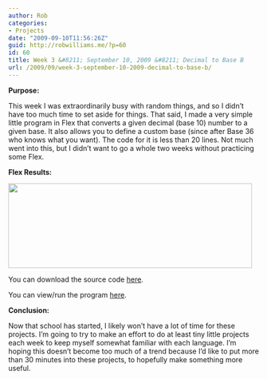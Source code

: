 ```yaml
---
author: Rob
categories:
- Projects
date: "2009-09-10T11:56:26Z"
guid: http://robwilliams.me/?p=60
id: 60
title: Week 3 &#8211; September 10, 2009 &#8211; Decimal to Base B
url: /2009/09/week-3-september-10-2009-decimal-to-base-b/
---
```

**Purpose:**

This week I was extraordinarily busy with random things, and so I didn&#8217;t have too much time to set aside for things. That said, I made a very simple little program in Flex that converts a given decimal (base 10) number to a given base. It also allows you to define a custom base (since after Base 36 who knows what you want). The code for it is less than 20 lines. Not much went into this, but I didn&#8217;t want to go a whole two weeks without practicing some Flex.

**Flex Results:**

**<img class="alignnone" title="Convert Decimal to Base Screenshot" src="/images/screens/ConvertDecimal.jpg" alt="" width="489" height="170" />**

You can download the source code [here](/weekly/Week3_Flex_DecimalToBase.zip "Week 3 Flex Source Code").

You can view/run the program [here](/flash/week3_decimal/main.html "Week 3 Flex Program").

**Conclusion:**

Now that school has started, I likely won&#8217;t have a lot of time for these projects. I&#8217;m going to try to make an effort to do at least tiny little projects each week to keep myself somewhat familiar with each language. I&#8217;m hoping this doesn&#8217;t become too much of a trend because I&#8217;d like to put more than 30 minutes into these projects, to hopefully make something more useful.